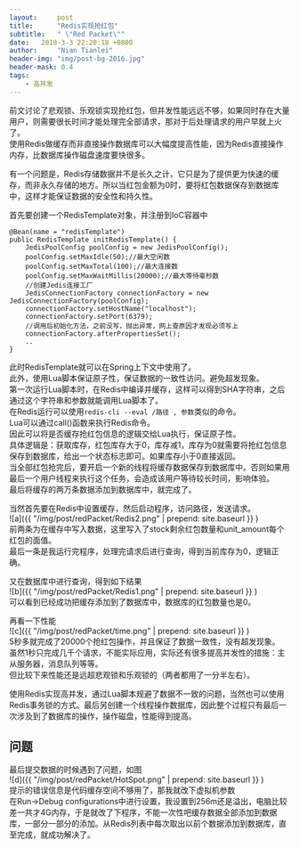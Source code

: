 ```yaml
---
layout:     post
title:      "Redis实现抢红包"
subtitle:   " \"Red Packet\""
date:   2018-3-3 22:20:18 +0800
author:     "Nian Tianlei"
header-img: "img/post-bg-2016.jpg"
header-mask: 0.4
tags:
    - 高并发
---
```


前文讨论了悲观锁、乐观锁实现抢红包，但并发性能远远不够，如果同时存在大量用户，则需要很长时间才能处理完全部请求，那对于后处理请求的用户早就上火了。  
使用Redis做缓存而非直接操作数据库可以大幅度提高性能，因为Redis直接操作内存，比数据库操作磁盘速度要快很多。  

有一个问题是，Redis存储数据并不是长久之计，它只是为了提供更为快速的缓存，而非永久存储的地方。所以当红包金额为0时，要将红包数据保存到数据库中，这样才能保证数据的安全性和持久性。  

首先要创建一个RedisTemplate对象，并注册到IoC容器中  
```
@Bean(name = "redisTemplate")
public RedisTemplate initRedisTemplate() {
	JedisPoolConfig poolConfig = new JedisPoolConfig();
	poolConfig.setMaxIdle(50);//最大空闲数
	poolConfig.setMaxTotal(100);//最大连接数
	poolConfig.setMaxWaitMillis(20000);//最大等待毫秒数
	//创建Jedis连接工厂
	JedisConnectionFactory connectionFactory = new JedisConnectionFactory(poolConfig);
	connectionFactory.setHostName("localhost");
	connectionFactory.setPort(6379);
	//调用后初始化方法，之前没写，抛出异常，网上查原因才发现必须写上
	connectionFactory.afterPropertiesSet();
	..
}
```
此时RedisTemplate就可以在Spring上下文中使用了。  
此外，使用Lua脚本保证原子性，保证数据的一致性访问。避免超发现象。   
第一次运行Lua脚本时，在Redis中编译并缓存，这样可以得到SHA字符串，之后通过这个字符串和参数就能调用Lua脚本了。   
在Redis运行可以使用`redis-cli --eval /路径 , 参数`类似的命令。  
Lua可以通过call()函数来执行Redis命令。  
因此可以将是否缓存抢红包信息的逻辑交给Lua执行，保证原子性。  
具体逻辑是：获取库存，红包库存大于0，库存减1，库存为0就需要将抢红包信息保存到数据库，给出一个状态标志即可。如果库存小于0直接返回。  
当全部红包抢完后，要开启一个新的线程将缓存数据保存到数据库中。否则如果用最后一个用户线程来执行这个任务，会造成该用户等待较长时间，影响体验。  
最后将缓存的两万条数据添加到数据库中，就完成了。  

当然首先要在Redis中设置缓存，然后启动程序，访问路径，发送请求。  
![a]({{ "/img/post/redPacket/Redis2.png" | prepend: site.baseurl }} )   
前两条为在缓存中写入数据，这里写入了stock剩余红包数量和unit_amount每个红包的面值。  
最后一条是我运行完程序，处理完请求后进行查询，得到当前库存为0，逻辑正确。  

又在数据库中进行查询，得到如下结果  
![b]({{ "/img/post/redPacket/Redis1.png" | prepend: site.baseurl }} )   
可以看到已经成功把缓存添加到了数据库中，数据库的红包数量也是0。  

再看一下性能  
![c]({{ "/img/post/redPacket/time.png" | prepend: site.baseurl }} )   
5秒多就完成了20000个抢红包操作，并且保证了数据一致性，没有超发现象。  
虽然1秒只完成几千个请求，不能实际应用，实际还有很多提高并发性的措施：主从服务器，消息队列等等。  
但比较下来性能还是远超悲观锁和乐观锁的（两者都用了一分半左右）。  

使用Redis实现高并发，通过Lua脚本规避了数据不一致的问题，当然也可以使用Redis事务锁的方式。最后另创建一个线程操作数据库，因此整个过程只有最后一次涉及到了数据库的操作，操作磁盘，性能得到提高。  
## 问题
最后提交数据的时候遇到了问题，如图  
![d]({{ "/img/post/redPacket/HotSpot.png" | prepend: site.baseurl }} )   
提示的错误信息是代码缓存空间不够用了，那我就改下虚拟机参数   
在Run->Debug configurations中进行设置，我设置到256m还是溢出，电脑比较差一共才4G内存，于是就改了下程序，不能一次性吧缓存数据全部添加到数据库，一部分一部分的添加。从Redis列表中每次取出以前个数据添加到数据库，直至完成，就成功解决了。  



